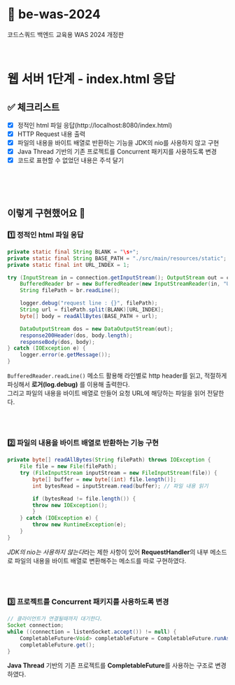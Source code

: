 # 🌱 be-was-2024
코드스쿼드 백엔드 교육용 WAS 2024 개정판

<br>

#  웹 서버 1단계 - index.html 응답
## ✅ 체크리스트
- [X] 정적인 html 파일 응답(http://localhost:8080/index.html)
- [X] HTTP Request 내용 출력
- [X] 파일의 내용을 바이트 배열로 반환하는 기능을 JDK의 nio를 사용하지 않고 구현
- [X] Java Thread 기반의 기존 프로젝트를 Concurrent 패키지를 사용하도록 변경
- [X] 코드로 표현할 수 없었던 내용은 주석 달기

<br><br><br>


## 이렇게 구현했어요 🤗
### 1️⃣ 정적인 html 파일 응답
```java
private static final String BLANK = "\s+";
private static final String BASE_PATH = "./src/main/resources/static";
private static final int URL_INDEX = 1;

try (InputStream in = connection.getInputStream(); OutputStream out = connection.getOutputStream()) {
    BufferedReader br = new BufferedReader(new InputStreamReader(in, "UTF-8"));
    String filePath = br.readLine();

    logger.debug("request line : {}", filePath);
    String url = filePath.split(BLANK)[URL_INDEX];
    byte[] body = readAllBytes(BASE_PATH + url);

    DataOutputStream dos = new DataOutputStream(out);
    response200Header(dos, body.length);
    responseBody(dos, body);
} catch (IOException e) {
    logger.error(e.getMessage());
}
```

`BufferedReader.readLine()` 메소드 활용해 라인별로 http header를 읽고, 적절하게 파싱해서 **로거(log.debug)** 를 이용해 출력한다. <br>
그리고 파일의 내용을 바이트 배열로 만들어 요청 URL에 해당하는 파일을 읽어 전달한다.

<br><br>

### 2️⃣ 파일의 내용을 바이트 배열로 반환하는 기능 구현
```java
private byte[] readAllBytes(String filePath) throws IOException {
    File file = new File(filePath);
    try (FileInputStream inputStream = new FileInputStream(file)) {
        byte[] buffer = new byte[(int) file.length()];
        int bytesRead = inputStream.read(buffer); // 파일 내용 읽기

        if (bytesRead != file.length()) {
        throw new IOException();
        }
    } catch (IOException e) {
        throw new RuntimeException(e);
    }
}
```
*JDK의 nio는 사용하지 않는다*라는 제한 사항이 있어 **RequestHandler**의 내부 메소드로 파일의 내용을 바이트 배열로 변환해주는 메소드를 따로 구현하였다.

<br><br>

### 3️⃣ 프로젝트를 Concurrent 패키지를 사용하도록 변경

```java
// 클라이언트가 연결될때까지 대기한다.
Socket connection;
while ((connection = listenSocket.accept()) != null) {
    CompletableFuture<Void> completableFuture = CompletableFuture.runAsync(new RequestHandler(connection));
    completableFuture.get();
}
```

**Java Thread** 기반의 기존 프로젝트를 **CompletableFuture**를 사용하는 구조로 변경하였다.